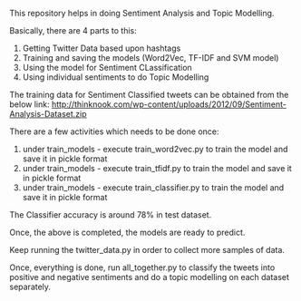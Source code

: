 This repository helps in doing Sentiment Analysis and Topic Modelling. 

Basically, there are 4 parts to this:
1) Getting Twitter Data based upon hashtags
2) Training and saving the models (Word2Vec, TF-IDF and SVM model)
3) Using the model for Sentiment CLassification
4) Using individual sentiments to do Topic Modelling

The training data for Sentiment Classified tweets can be obtained from the below link:
http://thinknook.com/wp-content/uploads/2012/09/Sentiment-Analysis-Dataset.zip

There are a few activities which needs to be done once:
1) under train_models - execute train_word2vec.py to train the model and save it in pickle format
2) under train_models - execute train_tfidf.py to train the model and save it in pickle format
3) under train_models - execute train_classifier.py to train the model and save it in pickle format

The Classifier accuracy is around 78% in test dataset.

Once, the above is completed, the models are ready to predict.

Keep running the twitter_data.py in order to collect more samples of data.

Once, everything is done, run all_together.py to classify the tweets into positive and negative sentiments and do a topic modelling on each dataset separately.
